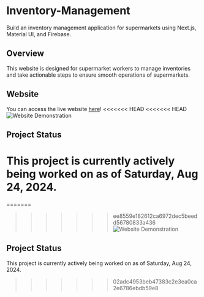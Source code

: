 # Inventory-Management
Build an inventory management application for supermarkets using Next.js, Material UI, and Firebase.

## Overview
This website is designed for supermarket workers to manage inventories and take actionable steps to ensure smooth operations of supermarkets. 

## Website
You can access the live website [here](https://inventory-deploy-i3b9kyeze-han-nguyens-projects-1b96cbb3.vercel.app/)!
<<<<<<< HEAD
<<<<<<< HEAD
![Website Demonstration](/inventory-management/webdemo.gif)

## Project Status
This project is currently actively being worked on as of Saturday, Aug 24, 2024.
=======

=======
>>>>>>> ee8559e182612ca6972dec5beedd56780833a436
![Website Demonstration](/inventory-management/webdemo.gif)

## Project Status
This project is currently actively being worked on as of Saturday, Aug 24, 2024.
>>>>>>> 02adc4953beb47383c2e3ea0ca2e6786ebdb59e8
